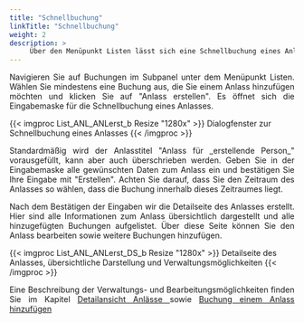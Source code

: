 ```yaml
---
title: "Schnellbuchung"
linkTitle: "Schnellbuchung"
weight: 2
description: >
     Über den Menüpunkt Listen lässt sich eine Schnellbuchung eines Anlasses durchführen. Mindestens eine Buchung, die dem Anlass zugehörig sein sollen, muss bereits bestehen.
---
```

<p style="text-align: justify">Navigieren Sie auf Buchungen im Subpanel unter dem Menüpunkt Listen. Wählen Sie mindestens eine Buchung aus, die Sie einem Anlass hinzufügen möchten und klicken Sie auf "Anlass erstellen". Es öffnet sich die Eingabemaske für die Schnellbuchung eines Anlasses. </p>

{{< imgproc List_ANL_ANLerst_b Resize "1280x" >}}
Dialogfenster zur Schnellbuchung eines Anlasses 
{{< /imgproc >}}

<p style="text-align: justify">Standardmäßig wird der Anlasstitel "Anlass für _erstellende Person_" vorausgefüllt, kann aber auch überschrieben werden. Geben Sie in der Eingabemaske alle gewünschten Daten zum Anlass ein und bestätigen Sie Ihre Eingabe mit "Erstellen". 
Achten Sie darauf, dass Sie den Zeitraum des Anlasses so wählen, dass die Buchung innerhalb dieses Zeitraumes liegt. </p>

<p style="text-align: justify">Nach dem Bestätigen der Eingaben wir die Detailseite des Anlasses erstellt. Hier sind alle Informationen zum Anlass übersichtlich dargestellt und alle hinzugefügten Buchungen aufgelistet. Über diese Seite können Sie den Anlass bearbeiten sowie weitere Buchungen hinzufügen. </p>

{{< imgproc List_ANL_ANLerst_DS_b Resize "1280x" >}}
Detailseite des Anlasses, übersichtliche Darstellung und Verwaltungsmöglichkeiten 
{{< /imgproc >}}

<p style="text-align: justify">Eine Beschreibung der Verwaltungs- und Bearbeitungsmöglichkeiten finden Sie im Kapitel <a href="/listen/2_anlässe-suchen/3_anzeigenbereich/3_detailansicht-anlässe/">Detailansicht Anlässe </a> sowie <a href="/listen/2_anlässe-suchen/3_anzeigenbereich/3_detailansicht-anlässe/4_bghinzufuegen/">Buchung einem Anlass hinzufügen</a> </p>



